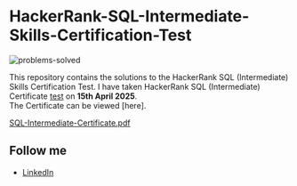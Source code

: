 # HackerRank-SQL-Intermediate-Skills-Certification-Test

![problems-solved](https://img.shields.io/badge/problem%20solved-2-1f72ff.svg)

This repository contains the solutions to the HackerRank SQL (Intermediate) Skills Certification Test. I have taken HackerRank SQL (Intermediate) Certificate [test](https://www.hackerrank.com/skills-verification/sql_intermediate) on __15th April 2025__. <br>
The Certificate can be viewed [here].

[SQL-Intermediate-Certificate.pdf](https://github.com/user-attachments/files/19848788/SQL-Intermediate-Certificate.pdf)

## Follow me

- [LinkedIn](https://www.linkedin.com/in/senthil-kumar-4b282591/)<br/>
